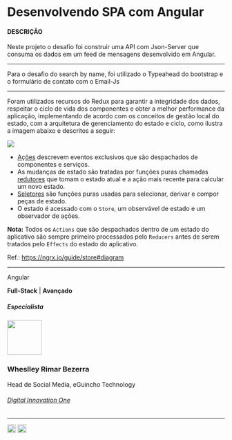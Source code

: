 # Desenvolvendo SPA com Angular

#### DESCRIÇÃO

Neste projeto o desafio foi construir uma API com Json-Server que consuma os dados em um feed de mensagens desenvolvido em Angular.

---

Para o desafio do search by name, foi utilizado o Typeahead do bootstrap e o formulário de contato com o Email-Js

---

Foram utilizados recursos do Redux para garantir a integridade dos dados, respeitar o ciclo de vida dos componentes e obter a melhor performance da aplicação, implementando de acordo com os conceitos de gestão local do estado, com a arquitetura de gerenciamento do estado e ciclo, como ilustra a imagem abaixo e descritos a seguir:

<img src="https://ngrx.io/generated/images/guide/store/state-management-lifecycle.png">

- [Ações](https://ngrx.io/guide/store/actions) descrevem eventos exclusivos que são despachados de componentes e serviços.
- As mudanças de estado são tratadas por funções puras chamadas [redutores](https://ngrx.io/guide/store/reducers) que tomam o estado atual e a ação mais recente para calcular um novo estado.
- [Seletores](https://ngrx.io/guide/store/selectors) são funções puras usadas para selecionar, derivar e compor peças de estado.
- O estado é acessado com o `Store`, um observável de estado e um observador de ações.

**Nota:** Todos os `Actions` que são despachados dentro de um estado do aplicativo são sempre primeiro processados pelo `Reducers` antes de serem tratados pelo `Effects` do estado do aplicativo.

Ref.: https://ngrx.io/guide/store#diagram

---

<span>Angular</span>

<span>**Full-Stack** | **Avançado**</span>

##### Especialista

<img  width="80px" src="https://avatars.githubusercontent.com/u/13452510?v=4" />

### **Wheslley Rimar Bezerra**

Head de Social Media, eGuincho Technology

###### [Digital Innovation One](https://digitalinnovation.one/sign-up?ref=NL9EADWVZW)

---

<a href="https://www.linkedin.com/in/wheslley/" target="_blank">
<img width="20px" src="https://image.flaticon.com/icons/png/512/174/174857.png"></a>
<span><a href="https://github.com/wheslleyrimar" target="_blank">
<img width="20px" src="https://image.flaticon.com/icons/png/512/25/25657.png"></a></span>


